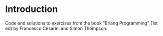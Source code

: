 # Introduction

Code and solutions to exercises from the book "Erlang Programming" (1st ed)
by Francesco Cesarini and Simon Thompson.

